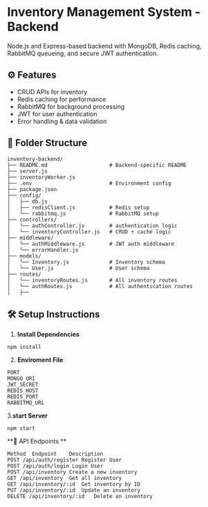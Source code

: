 # Inventory Management System - Backend

Node.js and Express-based backend with MongoDB, Redis caching, RabbitMQ queueing, and secure JWT authentication.

## ⚙️ Features

- CRUD APIs for inventory
- Redis caching for performance
- RabbitMQ for background processing
- JWT for user authentication
- Error handling & data validation

## 📁 Folder Structure
```
inventory-backend/
├── README.md                    # Backend-specific README
├── server.js
├── inventoryWorker.js
├── .env                         # Environment config
├── package.json
├── config/
│   ├── db.js                    
│   ├── redisClient.js           # Redis setup
│   └── rabbitmq.js              # RabbitMQ setup
├── controllers/
│   └── authController.js        # authentication logic
│   └── inventoryController.js   # CRUD + cache logic
├── middleware/
│   └── authMiddleware.js        # JWT auth middleware
│   └── errorHandler.js           
├── models/
│   └── Inventory.js             # Inventory schema
│   └── User.js                  # User schema
├── routes/
│   └── inventoryRoutes.js       # All inventory routes
│   └── authRoutes.js            # All authentication routes
│   ├──
```

## 🛠️ Setup Instructions

1. **Install Dependencies**  
```
npm install
```
2. **Enviroment File**
```
PORT
MONGO_URI
JWT_SECRET
REDIS_HOST
REDIS_PORT
RABBITMQ_URL
```
3.**start Server**
```
npm start
```

**🚀 API Endpoints **
```
Method	Endpoint	Description
POST /api/auth/register Register User
POST /api/auth/login Login User
POST /api/inventory	Create a new inventory
GET	/api/inventory	Get all inventory
GET	/api/inventory/:id	Get inventory by ID
PUT	/api/inventory/:id	Update an inventory
DELETE /api/inventory/:id	Delete an inventory
```
